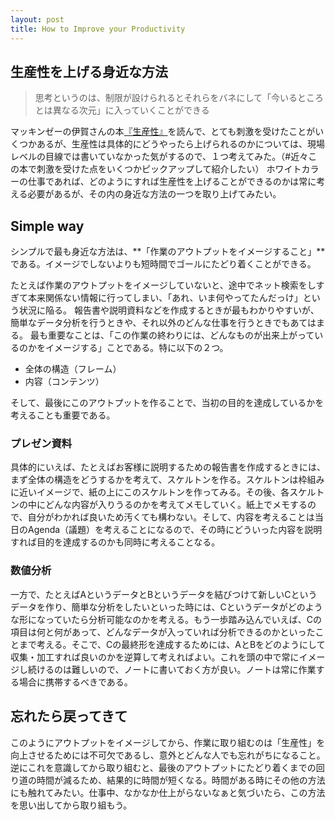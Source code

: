 ```yaml
---
layout: post
title: How to Improve your Productivity
---
```

## 生産性を上げる身近な方法
> 思考というのは、制限が設けられるとそれらをバネにして「今いるところとは異なる次元」に入っていくことができる

マッキンゼーの伊賀さんの本[『生産性』](https://www.amazon.co.jp/%E7%94%9F%E7%94%A3%E6%80%A7-%E4%BC%8A%E8%B3%80-%E6%B3%B0%E4%BB%A3-ebook/dp/B01N2JDNBI)を読んで、とても刺激を受けたことがいくつかあるが、生産性は具体的にどうやったら上げられるのかについては、現場レベルの目線では書いていなかった気がするので、１つ考えてみた。（#近々この本で刺激を受けた点をいくつかピックアップして紹介したい）
ホワイトカラーの仕事であれば、どのようにすれば生産性を上げることができるのかは常に考える必要があるが、その内の身近な方法の一つを取り上げてみたい。

## Simple way
シンプルで最も身近な方法は、**「作業のアウトプットをイメージすること」**である。イメージでしないよりも短時間でゴールにたどり着くことができる。

たとえば作業のアウトプットをイメージしていないと、途中でネット検索をしすぎて本来関係ない情報に行ってしまい、「あれ、いま何やってたんだっけ」という状況に陥る。
報告書や説明資料などを作成するときが最もわかりやすいが、簡単なデータ分析を行うときや、それ以外のどんな仕事を行うときでもあてはまる。 最も重要なことは、「この作業の終わりには、どんなものが出来上がっているのかをイメージする」ことである。特に以下の２つ。

* 全体の構造（フレーム）
* 内容（コンテンツ）

そして、最後にこのアウトプットを作ることで、当初の目的を達成しているかを考えることも重要である。


### プレゼン資料
具体的にいえば、たとえばお客様に説明するための報告書を作成するときには、まず全体の構造をどうするかを考えて、スケルトンを作る。スケルトンは枠組みに近いイメージで、紙の上にこのスケルトンを作ってみる。その後、各スケルトンの中にどんな内容が入りうるのかを考えてメモしていく。紙上でメモするので、自分がわかれば良いため汚くても構わない。そして、内容を考えることは当日のAgenda（議題）を考えることになるので、その時にどういった内容を説明すれば目的を達成するのかも同時に考えることなる。

### 数値分析
一方で、たとえばAというデータとBというデータを結びつけて新しいCというデータを作り、簡単な分析をしたいといった時には、Cというデータがどのような形になっていたら分析可能なのかを考える。もう一歩踏み込んでいえば、Cの項目は何と何があって、どんなデータが入っていれば分析できるのかといったことまで考える。そこで、Cの最終形を達成するためには、AとBをどのようにして収集・加工すれば良いのかを逆算して考えればよい。これを頭の中で常にイメージし続けるのは難しいので、ノートに書いておく方が良い。ノートは常に作業する場合に携帯するべきである。 


## 忘れたら戻ってきて
このようにアウトプットをイメージしてから、作業に取り組むのは「生産性」を向上させるためには不可欠であるし、意外とどんな人でも忘れがちになること。 逆にこれを意識してから取り組むと、最後のアウトプットにたどり着くまでの回り道の時間が減るため、結果的に時間が短くなる。時間がある時にその他の方法にも触れてみたい。仕事中、なかなか仕上がらないなぁと気づいたら、この方法を思い出してから取り組もう。

